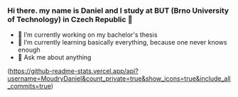 ### Hi there. my name is Daniel and I study at BUT (Brno University of Technology) in Czech Republic 👋

- 🔭 I’m currently working on my bachelor's thesis
- 🌱 I’m currently learning basically everything, because one never knows enough
- 💬 Ask me about anything

(https://github-readme-stats.vercel.app/api?username=MoudryDaniel&count_private=true&show_icons=true&include_all_commits=true)